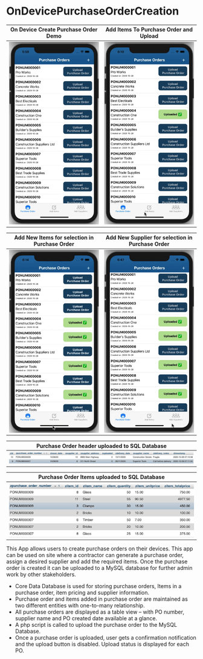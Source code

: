 # OnDevicePurchaseOrderCreation

On Device Create Purchase Order Demo | Add Items To Purchase Order and Upload
------------ | -------------
![](https://github.com/chetanmn9/OnDevicePurchaseOrderCreation/blob/master/App%20Demo/Demo_Create_Purchase_Order.gif) | ![](https://github.com/chetanmn9/OnDevicePurchaseOrderCreation/blob/master/App%20Demo/Demo_Add_Item_To_PO_Upload.gif)

Add New Items for selection in Purchase Order | Add New Supplier for selection in Purchase Order
------------ | -------------
![](https://github.com/chetanmn9/OnDevicePurchaseOrderCreation/blob/master/App%20Demo/Demo_Add_Items.gif) | ![](https://github.com/chetanmn9/OnDevicePurchaseOrderCreation/blob/master/App%20Demo/Demo_Add_Suppliers.gif)

Purchase Order header uploaded to SQL Database  |
------------ |
![](https://github.com/chetanmn9/OnDevicePurchaseOrderCreation/blob/master/App%20Demo/PurchaseOrderHeader.png) |

Purchase Order Items uploaded to SQL Database  |
------------ |
![](https://github.com/chetanmn9/OnDevicePurchaseOrderCreation/blob/master/App%20Demo/PurchaseOrderItems.png) |

This App allows users to create purchase orders on their devices.  This app can be used on site where a contractor can generate a purchase order, assign a desired supplier and add the required items. Once the purchase order is created it can be uploaded to a MySQL database for further admin work by other stakeholders.

* Core Data Database is used for storing purchase orders, Items in a purchase order, item pricing and supplier information.
*	Purchase order and items added in purchase order are maintained as two different entities with one-to-many relationship.
*	All purchase orders are displayed as a table view – with PO number, supplier name and PO created date available at a glance.
*	A php script is called to upload the purchase order to the MySQL Database.
*	Once a purchase order is uploaded, user gets a confirmation notification and the upload button is disabled. Upload status is displayed for each PO.
